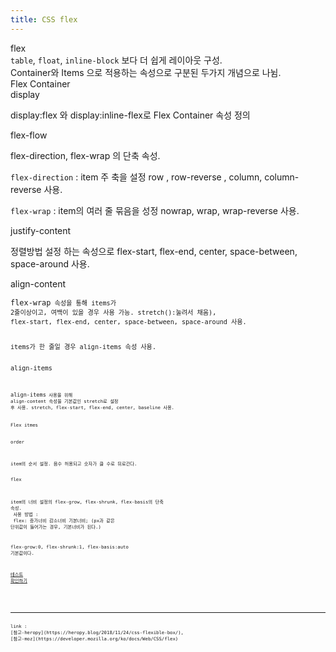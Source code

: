 ```yaml
---
title: CSS flex
---
```



<div class="post-stitle">flex</div>
<div class="title-desc"><code class="language-plaintext highlighter-rouge">table</code>, <code class="language-plaintext highlighter-rouge">float</code>, <code class="language-plaintext highlighter-rouge">inline-block</code> 보다 더 쉽게 레이아웃 구성.<br> Container와 Items 으로 적용하는 속성으로 구분된 두가지 개념으로 나뉨.</div>

<div class="post-stitle">Flex Container</div>
<div class="code-title">display</div>

display:flex 와 display:inline-flex로 Flex Container 속성 정의

<div class="code-title">flex-flow</div>

flex-direction, flex-wrap 의 단축 속성.

<code class="code">flex-direction</code> : item 주 축을 설정 row , row-reverse , column, column-reverse 사용.

<code class="code">flex-wrap</code> : item의 여러 줄 묶음을 성정 nowrap, wrap, wrap-reverse 사용.

<div class="code-title">justify-content</div>

정렬방법 설정 하는 속성으로 flex-start, flex-end, center, space-between, space-around 사용.

<div class="code-title">align-content</div>

<code class="code">flex-wrap<code class="code"> 속성을 통해 items가 2줄이상이고, 여백이 있을 경우 사용 가능. stretch():눌려서 채움), flex-start, flex-end, center, space-between, space-around 사용.

<div class="noti-tex bg-ylt">items가 한 줄일 경우 align-items 속성 사용.</div>

<div class="code-title">align-items</div>

<code class="code">align-items<code class="code"> 사용을 위해 <span class="bg-yl">align-content 속성을 기본값인 stretch로 설정</span> 후 사용. stretch, flex-start, flex-end, center, baseline 사용.

<div class="post-stitle">Flex itmes</div>

<div class="code-title">order</div>

item의 순서 설정. 음수 허용되고 숫자가 클 수로 뒤로간다. 

<div class="code-title">flex</div>

item의 너비 설정의 flex-grow, flex-shrunk, flex-basis의 단축 속성.<br>
사용 방법 : <br>
flex: 증가너비 감소너비 기본너비; (px과 같은 단위값이 들어가는 경우, 기본너비가 된다.) 

<span class="bg-yl">flex-grow:0, flex-shrunk:1,  flex-basis:auto 기본값이다.</span>

<a href="https://kimina-v.github.io/html/flex-post.html" target="_blank" class="post-link">테스트 확인하기</a>

<hr style="margin-top:30px;">
link : 
[참고-heropy](https://heropy.blog/2018/11/24/css-flexible-box/), 
[참고-moz](https://developer.mozilla.org/ko/docs/Web/CSS/flex)